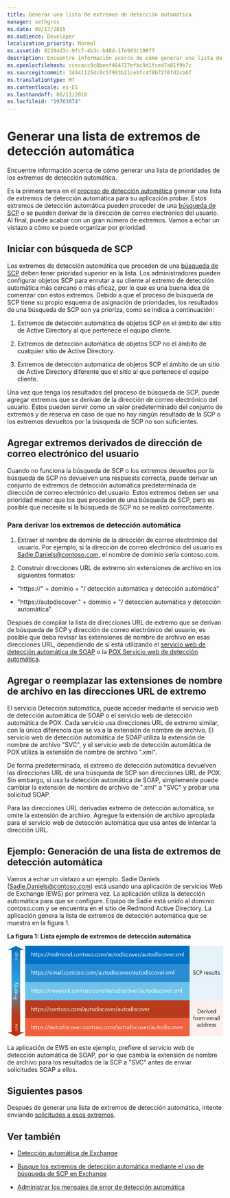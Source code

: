```yaml
---
title: Generar una lista de extremos de detección automática
manager: sethgros
ms.date: 09/17/2015
ms.audience: Developer
localization_priority: Normal
ms.assetid: 82394d3c-9fc7-4b3c-b48d-1fe983c198f7
description: Encuentre información acerca de cómo generar una lista de prioridades de los extremos de detección automática.
ms.openlocfilehash: ccecacc9c8beef464727efbc9d1fced7a81f9b7c
ms.sourcegitcommit: 34041125dc8c5f993b21cebfc4f8b72f0fd2cb6f
ms.translationtype: MT
ms.contentlocale: es-ES
ms.lasthandoff: 06/11/2018
ms.locfileid: "19763074"
---
```

# <a name="generate-a-list-of-autodiscover-endpoints"></a>Generar una lista de extremos de detección automática

Encuentre información acerca de cómo generar una lista de prioridades de los extremos de detección automática.
  
Es la primera tarea en el [proceso de detección automática](autodiscover-for-exchange.md) generar una lista de extremos de detección automática para su aplicación probar. Estos extremos de detección automática pueden proceder de una [búsqueda de SCP](how-to-find-autodiscover-endpoints-by-using-scp-lookup-in-exchange.md) o se pueden derivar de la dirección de correo electrónico del usuario. Al final, puede acabar con un gran número de extremos. Vamos a echar un vistazo a cómo se puede organizar por prioridad. 
  
## <a name="start-with-scp-lookup"></a>Iniciar con búsqueda de SCP
<a name="bk_StartWithScp"> </a>

Los extremos de detección automática que proceden de una [búsqueda de SCP](how-to-find-autodiscover-endpoints-by-using-scp-lookup-in-exchange.md) deben tener prioridad superior en la lista. Los administradores pueden configurar objetos SCP para enrutar a su cliente al extremo de detección automática más cercano o más eficaz, por lo que es una buena idea de comenzar con estos extremos. Debido a que el proceso de búsqueda de SCP tiene su propio esquema de asignación de prioridades, los resultados de una búsqueda de SCP son ya prioriza, como se indica a continuación: 
  
1. Extremos de detección automática de objetos SCP en el ámbito del sitio de Active Directory al que pertenece el equipo cliente.
    
2. Extremos de detección automática de objetos SCP no el ámbito de cualquier sitio de Active Directory.
    
3. Extremos de detección automática de objetos SCP el ámbito de un sitio de Active Directory diferente que el sitio al que pertenece el equipo cliente.
    
Una vez que tenga los resultados del proceso de búsqueda de SCP, puede agregar extremos que se derivan de la dirección de correo electrónico del usuario. Éstos pueden servir como un valor predeterminado del conjunto de extremos y de reserva en caso de que no hay ningún resultado de la SCP o los extremos devueltos por la búsqueda de SCP no son suficientes.
  
## <a name="add-endpoints-derived-from-the-users-email-address"></a>Agregar extremos derivados de dirección de correo electrónico del usuario
<a name="bk_AddDerivedEndpoints"> </a>

Cuando no funciona la búsqueda de SCP o los extremos devueltos por la búsqueda de SCP no devuelven una respuesta correcta, puede derivar un conjunto de extremos de detección automática predeterminada de dirección de correo electrónico del usuario. Estos extremos deben ser una prioridad menor que los que proceden de una búsqueda de SCP, pero es posible que necesite si la búsqueda de SCP no se realizó correctamente.
  
### <a name="to-derive-autodiscover-endpoints"></a>Para derivar los extremos de detección automática

1. Extraer el nombre de dominio de la dirección de correo electrónico del usuario. Por ejemplo, si la dirección de correo electrónico del usuario es Sadie.Daniels@contoso.com, el nombre de dominio sería contoso.com.
    
2. Construir direcciones URL de extremo sin extensiones de archivo en los siguientes formatos:
    
  - "https://" + dominio + "/ detección automática y detección automática"
    
  - "https://autodiscover." + dominio + "/ detección automática y detección automática"
    
Después de compilar la lista de direcciones URL de extremo que se derivan de búsqueda de SCP y dirección de correo electrónico del usuario, es posible que deba revisar las extensiones de nombre de archivo en esas direcciones URL, dependiendo de si está utilizando el [servicio web de detección automática de SOAP](http://msdn.microsoft.com/library/61c21ea9-7fea-4f56-8ada-bf80e1e6b074%28Office.15%29.aspx) o la [POX Servicio web de detección automática](http://msdn.microsoft.com/library/877152f0-f4b1-4f63-b2ce-924f4bdf2d20%28Office.15%29.aspx).
  
## <a name="add-or-replace-file-name-extensions-in-endpoint-urls"></a>Agregar o reemplazar las extensiones de nombre de archivo en las direcciones URL de extremo
<a name="bk_FileExtensions"> </a>

El servicio Detección automática, puede acceder mediante el servicio web de detección automática de SOAP o el servicio web de detección automática de POX. Cada servicio usa direcciones URL de extremo similar, con la única diferencia que se va a la extensión de nombre de archivo. El servicio web de detección automática de SOAP utiliza la extensión de nombre de archivo "SVC", y el servicio web de detección automática de POX utiliza la extensión de nombre de archivo ".xml".
  
De forma predeterminada, el extremo de detección automática devuelven las direcciones URL de una búsqueda de SCP son direcciones URL de POX. Sin embargo, si usa la detección automática de SOAP, simplemente puede cambiar la extensión de nombre de archivo de ".xml" a "SVC" y probar una solicitud SOAP.
  
Para las direcciones URL derivadas extremo de detección automática, se omite la extensión de archivo. Agregue la extensión de archivo apropiada para el servicio web de detección automática que usa antes de intentar la dirección URL.
  
## <a name="example-generating-a-list-of-autodiscover-endpoints"></a>Ejemplo: Generación de una lista de extremos de detección automática
<a name="bk_Example"> </a>

Vamos a echar un vistazo a un ejemplo. Sadie Daniels (Sadie.Daniels@contoso.com) está usando una aplicación de servicios Web de Exchange (EWS) por primera vez. La aplicación utiliza la detección automática para que se configure. Equipo de Sadie está unido al dominio contoso.com y se encuentra en el sitio de Redmond Active Directory. La aplicación genera la lista de extremos de detección automática que se muestra en la figura 1.
  
**La figura 1: Lista ejemplo de extremos de detección automática**

![Lista de ejemplo de extremos de detección automática, que muestra los extremos obtenidos de la búsqueda de SCP que presentan mayor prioridad que los extremos derivados.](media/Ex15_Autodiscover_GenerateList_Example.png)
  
La aplicación de EWS en este ejemplo, prefiere el servicio web de detección automática de SOAP, por lo que cambia la extensión de nombre de archivo para los resultados de la SCP a "SVC" antes de enviar solicitudes SOAP a ellos.
  
## <a name="next-steps"></a>Siguientes pasos
<a name="bk_NextSteps"> </a>

Después de generar una lista de extremos de detección automática, intente enviando [solicitudes a esos extremos](how-to-get-user-settings-from-exchange-by-using-autodiscover.md).
  
## <a name="see-also"></a>Ver también


- [Detección automática de Exchange](autodiscover-for-exchange.md)
    
- [Busque los extremos de detección automática mediante el uso de búsqueda de SCP en Exchange](how-to-find-autodiscover-endpoints-by-using-scp-lookup-in-exchange.md)
    
- [Administrar los mensajes de error de detección automática](handling-autodiscover-error-messages.md)
    

